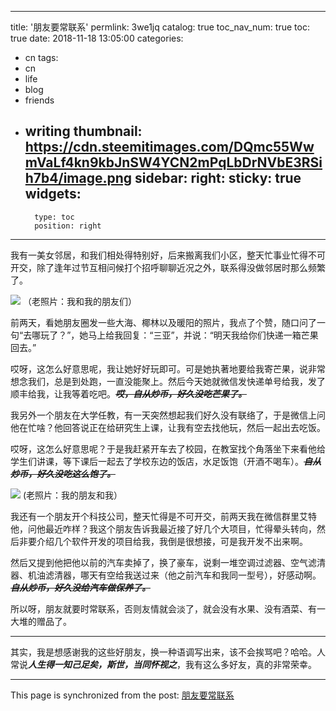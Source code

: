 
---
title: '朋友要常联系'
permlink: 3we1jq
catalog: true
toc_nav_num: true
toc: true
date: 2018-11-18 13:05:00
categories:
- cn
tags:
- cn
- life
- blog
- friends
- writing
thumbnail: https://cdn.steemitimages.com/DQmc55WwmVaLf4kn9kbJnSW4YCN2mPqLbDrNVbE3RSih7b4/image.png
sidebar:
    right:
        sticky: true
widgets:
    -
        type: toc
        position: right
---


我有一美女邻居，和我们相处得特别好，后来搬离我们小区，整天忙事业忙得不可开交，除了逢年过节互相问候打个招呼聊聊近况之外，联系得没做邻居时那么频繁了。

![](https://cdn.steemitimages.com/DQmc55WwmVaLf4kn9kbJnSW4YCN2mPqLbDrNVbE3RSih7b4/image.png)
（老照片：我和我的朋友们）

前两天，看她朋友圈发一些大海、椰林以及暖阳的照片，我点了个赞，随口问了一句“去哪玩了？”，她马上给我回复：“三亚”，并说：“明天我给你们快递一箱芒果回去。”

哎呀，这怎么好意思呢，我让她好好玩即可。可是她执著地要给我寄芒果，说非常想念我们，总是到处跑，一直没能聚上。然后今天她就微信发快递单号给我，发了顺丰给我，让我等着吃吧。~~***哎，自从炒币，好久没吃芒果了。***~~

我另外一个朋友在大学任教，有一天突然想起我们好久没有联络了，于是微信上问他在忙啥？他回答说正在给研究生上课，让我有空去找他玩，然后一起出去吃饭。

哎呀，这怎么好意思呢？于是我赶紧开车去了校园，在教室找个角落坐下来看他给学生们讲课，等下课后一起去了学校东边的饭店，水足饭饱（开酒不喝车）。~~***自从炒币，好久没吃这么饱了。***~~

![](https://cdn.steemitimages.com/DQmejq2DvijW4wCuXT926S1ok2CSZEZBVjfDqv7bva44UG7/image.png)
(老照片：我的朋友和我）

我还有一个朋友开个科技公司，整天忙得是不可开交，前两天我在微信群里艾特他，问他最近咋样？我这个朋友告诉我最近接了好几个大项目，忙得晕头转向，然后非要介绍几个软件开发的项目给我，我倒是很想接，可是我开发不出来啊。

然后又提到他把他以前的汽车卖掉了，换了豪车，说剩一堆空调过滤器、空气滤清器、机油滤清器，哪天有空给我送过来（他之前汽车和我同一型号），好感动啊。~~***自从炒币，好久没给汽车做保养了。***~~

所以呀，朋友就要时常联系，否则友情就会淡了，就会没有水果、没有酒菜、有一大堆的赠品了。

---

其实，我是想感谢我的这些好朋友，换一种语调写出来，该不会挨骂吧？哈哈。人常说***人生得一知己足矣，斯世，当同怀视之***，我有这么多好友，真的非常荣幸。

- - -

This page is synchronized from the post: [朋友要常联系](https://steemit.com/@oflyhigh/3we1jq)
